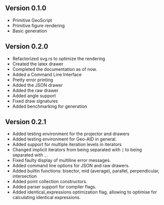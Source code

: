 ## Version 0.1.0
- Primitive GeoScript
- Primitive figure rendering
- Basic generation

## Version 0.2.0
- Refactorized svg.rs to optimize the rendering
- Created the latex drawer
- Completed the documentation as of now.
- Added a Command Line Interface
- Pretty error printing
- Added the JSON drawer
- Added the raw drawer
- Added angle support
- Fixed draw signatures
- Added benchmarking for generation

## Version 0.2.1
- Added testing environment for the projector and drawers
- Added testing environment for Geo-AID in general.
- Added support for multiple iteration levels in iterators
- Changed implicit iterators from being separated with `|` to being separated with `,`.
- Fixed faulty display of multiline error messages.
- Added command line options for JSON and raw drawers.
- Added builtin functions: bisector, mid (average), parallel, perpendicular, intersection
- Added point collection constructors.
- Added parser support for compiler flags.
- Added identical_expressions optimization flag, allowing to optimise for calculating identical expressions.